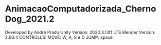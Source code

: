 # AnimacaoComputadorizada_ChernoDog_2021.2
Developed by André Prado
Unity Version: 2020.3.13f1 LTS
Blender Version: 2.93.4
CONTROLLS:
MOVE: W, A, S e D
JUMP: space